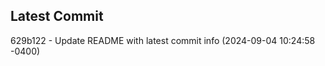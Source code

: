
## Latest Commit
629b122 - Update README with latest commit info (2024-09-04 10:24:58 -0400) <Yunxi-Zhou>
